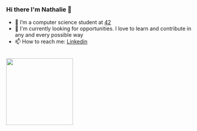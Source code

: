 ### Hi there I'm Nathalie 👋

- 🌱 I’m a computer science student at [42](https://www.42.fr/)
- 💼 I'm currently looking for opportunities. I love to learn and contribute in any and every possible way
- 📫 How to reach me: [Linkedin](https://www.linkedin.com/in/nathalie-xiaodan-chin)

<br/>

<a>
  <img height="180em" src="https://github-readme-stats.vercel.app/api/top-langs/?username=naxchin&theme=buefy&layout=compact" />
</a>

<br/>
